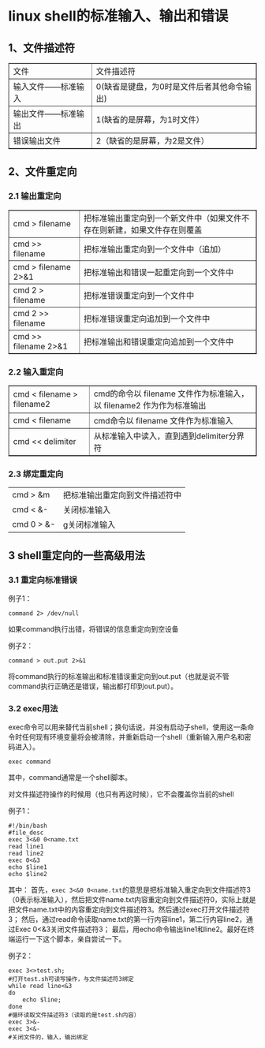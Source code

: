 # linux shell的标准输入、输出和错误

## 1、文件描述符
<table border="1">
	<tr>
		<td>文件</td>
		<td>文件描述符</td>
	</tr>
	<tr>
		<td>输入文件——标准输入</td>
		<td>0(缺省是键盘，为0时是文件后者其他命令输出)</td>
	<tr>
		<td>输出文件——标准输出</td>
		<td>1(缺省的是屏幕，为1时文件）</td>
	</tr>
	<tr>
		<td>错误输出文件</td>
		<td>2（缺省的是屏幕，为2是文件）</td>
	</tr>
</table>

<!--more-->

## 2、文件重定向


### 2.1 输出重定向

<table border="1">
	<tr>
		<td>cmd > filename</td>
		<td>把标准输出重定向到一个新文件中（如果文件不存在则新建，如果文件存在则覆盖</td>
	</tr>
	<tr>
		<td>cmd >> filename</td>
		<td>把标准输出重定向到一个文件中（追加）</td>
	</tr>
	<tr>
		<td>cmd > filename 2>&1</td>
		<td>把标准输出和错误一起重定向到一个文件中</td>
	</tr>
	<tr>
		<td>cmd 2 > filename</td>
		<td>把标准错误重定向到一个文件中</td>
	</tr>
	<tr>
		<td>cmd 2 >> filename</td>
		<td>把标准错误重定向追加到一个文件中</td>
	</tr>
	<tr>
		<td>cmd >> filename 2>&1</td>
		<td>把标准输出和错误重定向追加到一个文件中</td>
	</tr>
</table>

### 2.2 输入重定向

<table border="1">
	<tr>
		<td>cmd < filename > filename2</td>
		<td>cmd的命令以 filename 文件作为标准输入，以 filename2 作为作为标准输出</td>
	</tr>
	<tr>
		<td>cmd < filename</td>
		<td>cmd命令以 filename 文件作为标准输入</td>
	</tr>
	<tr>
		<td>cmd << delimiter</td>
		<td>从标准输入中读入，直到遇到delimiter分界符</td>
	</tr>
</table>

### 2.3 绑定重定向

<table>
	<tr>
		<td>cmd > &m</td>
		<td>把标准输出重定向到文件描述符中</td>
	</tr>
	<tr>
		<td>cmd < &-</td>
		<td>关闭标准输入</td>
	</tr>
	<td>cmd 0 > &-</td>
	<td>g关闭标准输入</td>
</table>

## 3 shell重定向的一些高级用法

### 3.1 重定向标准错误

例子1：
	
	command 2> /dev/null

如果command执行出错，将错误的信息重定向到空设备

例子2：
	
	command > out.put 2>&1

将command执行的标准输出和标准错误重定向到out.put（也就是说不管command执行正确还是错误，输出都打印到out.put）。



### 3.2 exec用法
exec命令可以用来替代当前shell；换句话说，并没有启动子shell，使用这一条命令时任何现有环境变量将会被清除，并重新启动一个shell（重新输入用户名和密码进入）。
	
	exec command

其中，command通常是一个shell脚本。

对文件描述符操作的时候用（也只有再这时候），它不会覆盖你当前的shell

例子1：

	#!/bin/bash
	#file_desc
	exec 3<&0 0<name.txt
	read line1
	read line2
	exec 0<&3
	echo $line1
	echo $line2

其中：
首先，`exec 3<&0 0<name.txt`的意思是把标准输入重定向到文件描述符3（0表示标准输入），然后把文件name.txt内容重定向到文件描述符0，实际上就是把文件name.txt中的内容重定向到文件描述符3。然后通过exec打开文件描述符3；
然后，通过read命令读取name.txt的第一行内容line1，第二行内容line2，通过Exec 0<&3关闭文件描述符3；
最后，用echo命令输出line1和line2。最好在终端运行一下这个脚本，亲自尝试一下。


例子2：

	exec 3<>test.sh;
	#打开test.sh可读写操作，与文件描述符3绑定
	while read line<&3
 	do
    	echo $line;
	done
	#循环读取文件描述符3（读取的是test.sh内容）
	exec 3>&-
	exec 3<&-
	#关闭文件的，输入，输出绑定
